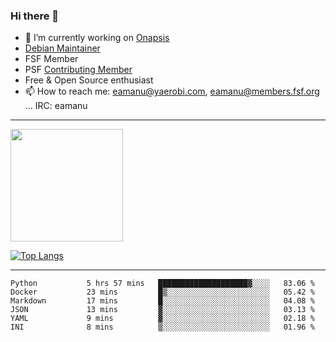 ### Hi there 👋


- 🔭 I’m currently working on [Onapsis](http://onapsis.com)
- [Debian Maintainer](https://qa.debian.org/developer.php?login=eamanu%40yaerobi.com)
- FSF Member
- PSF [Contributing Member](https://www.python.org/psf/membership/#what-membership-classes-are-there)
- Free & Open Source enthusiast 
- 📫 How to reach me: eamanu@yaerobi.com, eamanu@members.fsf.org ... IRC: eamanu

---

<img height="180em" src="https://github-readme-stats.vercel.app/api?theme=dark&username=eamanu&show_icons=true&hide_border=true&&count_private=true&include_all_commits=true" />

[![Top Langs](https://github-readme-stats.vercel.app/api/top-langs/?theme=dark&username=eamanu&layout=compact)](https://github.com/anuraghazra/github-readme-stats)

---

<!--START_SECTION:waka-->

```text
Python           5 hrs 57 mins   ████████████████████▓░░░░   83.06 %
Docker           23 mins         █▒░░░░░░░░░░░░░░░░░░░░░░░   05.42 %
Markdown         17 mins         █░░░░░░░░░░░░░░░░░░░░░░░░   04.08 %
JSON             13 mins         ▓░░░░░░░░░░░░░░░░░░░░░░░░   03.13 %
YAML             9 mins          ▓░░░░░░░░░░░░░░░░░░░░░░░░   02.18 %
INI              8 mins          ▒░░░░░░░░░░░░░░░░░░░░░░░░   01.96 %
```

<!--END_SECTION:waka-->

